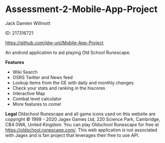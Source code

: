 # Assessment-2-Mobile-App-Project

Jack Damien Willmott

ID: 217316721

https://github.com/jdw-uni/Mobile-App-Project


An android application to aid playing Old School Runescape.

 **Features**
- Wiki Search
- OSRS Twitter and News feed
- Lookup items from the GE with daily and monthly changes
- Check your stats and ranking in the hiscores
- Interactive Map
- Combat level calculator
- More features to come!




 **Legal**
Oldschool Runescape and all game icons used on this website are copyright © 1999 - 2020 Jagex Games Ltd, 220 Science Park, Cambridge, CB4 0WA, United Kingdom. You can play Oldschool Runescape for free at https://oldschool.runescape.com/. This web application is not associated with Jagex and is fan project that leverages their free to use API.

